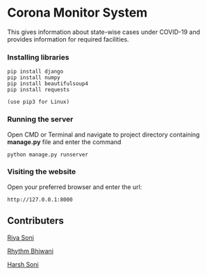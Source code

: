 # Corona Monitor System
This gives information about state-wise cases under COVID-19 and provides information for required facilities.



### Installing libraries
```
pip install django
pip install numpy
pip install beautifulsoup4
pip install requests

(use pip3 for Linux)
```

### Running the server
Open CMD or Terminal and navigate to project directory containing **manage.py** file and enter the command
```
python manage.py runserver
```

### Visiting the website
Open your preferred browser and enter the url:
```
http://127.0.0.1:8000
```

## Contributers

[Riya Soni](https://www.linkedin.com/in/riya-soni-3bb5111a0/)

[Rhythm Bhiwani](https://www.linkedin.com/in/rhythm-bhiwani/)

[Harsh Soni](https://www.linkedin.com/in/harsh24soni/)
